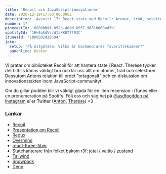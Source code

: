 ```yaml
---
title: 'Recoil och JavaScript-innovationer'
date: 2020-12-19T17:00:00.000Z
description: 'Avsnitt 17: React-state med Recoil: Atomer, träd, selektorer och en liten diskussion om innovationstakten kring JavaScript.'
number: 17
pinecastId: '0089bb9f-b92b-40dd-80f7-9831b060ad3b'
spotifyId: '1HkEqSdVzzWIaXK6T7f9JC'
itunesId: '1000502929594'
joke:
  setup: 'På östgötska: Vilka är backend:ares favoritleksaker?'
  punchline: Docker
---
```


Vi pratar om biblioteket Recoil för att hantera state i React. Therése tycker det hittills känns väldigt bra och lär oss allt om atomer, träd och selektorer. Dessutom Antons relation till ordet "ortagonalt" och en diskussion om innovationstakten inom JavaScript-communityt.

Om du gillar podden blir vi väldigt glada för en liten recension i iTunes eller en prenumeration på Spotify. Följ oss och säg hej på [@asdfpodden på Instagram](https://www.instagram.com/asdfpodden/) eller Twitter ([Anton](https://twitter.com/Awnton), [Therése](https://twitter.com/tkomstadius)) &lt;3

### Länkar

- [Recoil](https://recoiljs.org/)
- [Presentation om Recoil](https://www.youtube.com/watch?v=_ISAA_Jt9kI)
- [Redux](https://redux.js.org/)
- [Overmind](https://overmindjs.org/)
- [react-three-fiber](https://github.com/pmndrs/react-three-fiber)
- Statehanterare från folket bakom r3f: [jotai](https://jotai.surge.sh/) / [valtio](https://github.com/pmndrs/valtio) / [zustand](https://zustand.surge.sh/)
- [Tailwind](https://tailwindcss.com/)
- [Snowpack](https://www.snowpack.dev/)
- [Deno](https://deno.land/)
